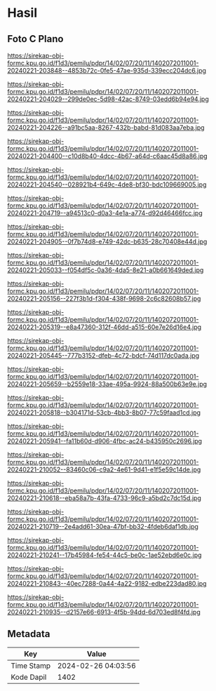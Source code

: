 # Hasil

## Foto C Plano

https://sirekap-obj-formc.kpu.go.id/f1d3/pemilu/pdpr/14/02/07/20/11/1402072011001-20240221-203848--4853b72c-0fe5-47ae-935d-339ecc204dc6.jpg

https://sirekap-obj-formc.kpu.go.id/f1d3/pemilu/pdpr/14/02/07/20/11/1402072011001-20240221-204029--299de0ec-5d98-42ac-8749-03edd6b94e94.jpg

https://sirekap-obj-formc.kpu.go.id/f1d3/pemilu/pdpr/14/02/07/20/11/1402072011001-20240221-204226--a91bc5aa-8267-432b-babd-81d083aa7eba.jpg

https://sirekap-obj-formc.kpu.go.id/f1d3/pemilu/pdpr/14/02/07/20/11/1402072011001-20240221-204400--c10d8b40-4dcc-4b67-a64d-c6aac45d8a86.jpg

https://sirekap-obj-formc.kpu.go.id/f1d3/pemilu/pdpr/14/02/07/20/11/1402072011001-20240221-204540--028921b4-649c-4de8-bf30-bdc109669005.jpg

https://sirekap-obj-formc.kpu.go.id/f1d3/pemilu/pdpr/14/02/07/20/11/1402072011001-20240221-204719--a94513c0-d0a3-4e1a-a774-d92d46466fcc.jpg

https://sirekap-obj-formc.kpu.go.id/f1d3/pemilu/pdpr/14/02/07/20/11/1402072011001-20240221-204905--0f7b74d8-e749-42dc-b635-28c70408e44d.jpg

https://sirekap-obj-formc.kpu.go.id/f1d3/pemilu/pdpr/14/02/07/20/11/1402072011001-20240221-205033--f054df5c-0a36-4da5-8e21-a0b661649ded.jpg

https://sirekap-obj-formc.kpu.go.id/f1d3/pemilu/pdpr/14/02/07/20/11/1402072011001-20240221-205156--227f3b1d-f304-438f-9698-2c6c82608b57.jpg

https://sirekap-obj-formc.kpu.go.id/f1d3/pemilu/pdpr/14/02/07/20/11/1402072011001-20240221-205319--e8a47360-312f-46dd-a515-60e7e26d16e4.jpg

https://sirekap-obj-formc.kpu.go.id/f1d3/pemilu/pdpr/14/02/07/20/11/1402072011001-20240221-205445--777b3152-dfeb-4c72-bdcf-74d117dc0ada.jpg

https://sirekap-obj-formc.kpu.go.id/f1d3/pemilu/pdpr/14/02/07/20/11/1402072011001-20240221-205659--b2559e18-33ae-495a-9924-88a500b63e9e.jpg

https://sirekap-obj-formc.kpu.go.id/f1d3/pemilu/pdpr/14/02/07/20/11/1402072011001-20240221-205818--b304171d-53cb-4bb3-8b07-77c59faad1cd.jpg

https://sirekap-obj-formc.kpu.go.id/f1d3/pemilu/pdpr/14/02/07/20/11/1402072011001-20240221-205941--fa11b60d-d906-4fbc-ac24-b435950c2696.jpg

https://sirekap-obj-formc.kpu.go.id/f1d3/pemilu/pdpr/14/02/07/20/11/1402072011001-20240221-210052--83460c06-c9a2-4e61-9d41-e1f5e59c14de.jpg

https://sirekap-obj-formc.kpu.go.id/f1d3/pemilu/pdpr/14/02/07/20/11/1402072011001-20240221-210618--eba58a7b-43fa-4733-96c9-a5bd2c7dc15d.jpg

https://sirekap-obj-formc.kpu.go.id/f1d3/pemilu/pdpr/14/02/07/20/11/1402072011001-20240221-210719--2e4add61-30ea-47bf-bb32-4fdeb6daf1db.jpg

https://sirekap-obj-formc.kpu.go.id/f1d3/pemilu/pdpr/14/02/07/20/11/1402072011001-20240221-210241--17b45984-fe54-44c5-be0c-1ae52ebd6e0c.jpg

https://sirekap-obj-formc.kpu.go.id/f1d3/pemilu/pdpr/14/02/07/20/11/1402072011001-20240221-210843--40ec7288-0a44-4a22-9182-edbe223dad80.jpg

https://sirekap-obj-formc.kpu.go.id/f1d3/pemilu/pdpr/14/02/07/20/11/1402072011001-20240221-210935--d2157e66-6913-4f5b-94dd-6d703ed8f4fd.jpg


## Metadata

| Key        | Value               |
| ---------- | ------------------- |
| Time Stamp | 2024-02-26 04:03:56 |
| Kode Dapil | 1402                |



